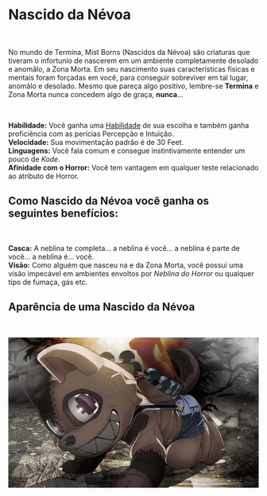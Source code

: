 # Nascido da Névoa

<br>

No mundo de Termina, Mist Borns (Nascidos da Névoa) são criaturas que tiveram o infortunio de nascerem em um ambiente completamente desolado e anomâlo, a Zona Morta. Em seu nascimento suas características físicas e mentais foram forçadas em você, para conseguir sobreviver em tal lugar, anomâlo e desolado. Mesmo que pareça algo positivo, lembre-se **Termina** e Zona Morta nunca concedem algo de graça, **nunca**...

<br>

**Habilidade:** Você ganha uma [Habilidade](../../../src/pages/players/feats.html) de sua escolha e também ganha proficiência com as perícias Percepção e Intuição. <br>
**Velocidade:** Sua movimentação padrão é de 30 Feet.<br>
**Linguagens:** Você fala comum e consegue instintivamente entender um pouco de *Kode*. <br>
**Afinidade com o Horror:** Você tem vantagem em qualquer teste relacionado ao atributo de Horror.

## Como Nascido da Névoa você ganha os seguintes benefícios:

<br>

**Casca:** A neblina te completa... a neblina é você... a neblina é parte de você... a neblina é... você.<br>
**Visão:** Como alguém que nasceu na e da Zona Morta, você possui uma visão impecável em ambientes envoltos por *Neblina do Horror* ou qualquer tipo de fumaça, gás etc.<br>

## Aparência de uma Nascido da Névoa

<br>

![alt text](<../../../src/resources/imgs/races/boneca de carne.jpg>)